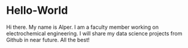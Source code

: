# Hello-World
Hi there. My name is Alper. I am a faculty member working on electrochemical engineering. 
I will share my data science projects from Github in near future.
All the best!
